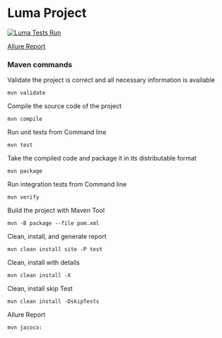 # Luma Project
[![Luma Tests Run](https://github.com/Lokankara/Automation/actions/workflows/test-run.yml/badge.svg?branch=master)](https://github.com/Lokankara/Automation/actions/workflows/test-run.yml)

[Allure Report](https://lokankara.github.io/Automation)

### Maven commands

Validate the project is correct and all necessary information is available

`mvn validate`

Compile the source code of the project

`mvn compile`

Run unit tests from Command line

`mvn test`

Take the compiled code and package it in its distributable format

`mvn package`

Run integration tests from Command line

`mvn verify`

Build the project with Maven Tool

`mvn -B package --file pom.xml`

Clean, install, and generate report

`mvn clean install site -P test`

Clean, install with details

`mvn clean install -X`

Clean, install skip Test

`mvn clean install -DskipTests`

Allure Report

`mvn jacoco:`